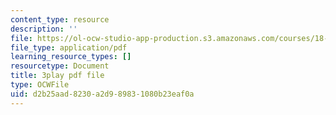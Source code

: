 ```yaml
---
content_type: resource
description: ''
file: https://ol-ocw-studio-app-production.s3.amazonaws.com/courses/18-086-mathematical-methods-for-engineers-ii-spring-2006/d2b25aad8230a2d989831080b23eaf0a_zIK5EnoiLL0.pdf
file_type: application/pdf
learning_resource_types: []
resourcetype: Document
title: 3play pdf file
type: OCWFile
uid: d2b25aad-8230-a2d9-8983-1080b23eaf0a
---
```

